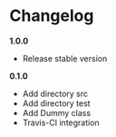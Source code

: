 Changelog
=========

__1.0.0__

* Release stable version

__0.1.0__

* Add directory src
* Add directory test
* Add Dummy class
* Travis-CI integration
